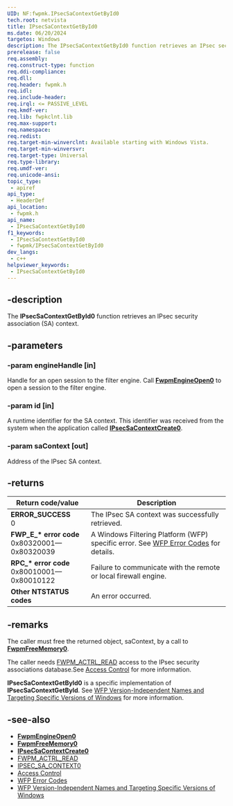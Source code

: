 ```yaml
---
UID: NF:fwpmk.IPsecSaContextGetById0
tech.root: netvista
title: IPsecSaContextGetById0
ms.date: 06/20/2024
targetos: Windows
description: The IPsecSaContextGetById0 function retrieves an IPsec security association (SA) context.
prerelease: false
req.assembly: 
req.construct-type: function
req.ddi-compliance: 
req.dll: 
req.header: fwpmk.h
req.idl: 
req.include-header: 
req.irql: <= PASSIVE_LEVEL
req.kmdf-ver: 
req.lib: fwpkclnt.lib
req.max-support: 
req.namespace: 
req.redist: 
req.target-min-winverclnt: Available starting with Windows Vista.
req.target-min-winversvr: 
req.target-type: Universal
req.type-library: 
req.umdf-ver: 
req.unicode-ansi: 
topic_type:
 - apiref
api_type:
 - HeaderDef
api_location:
 - fwpmk.h
api_name:
 - IPsecSaContextGetById0
f1_keywords:
 - IPsecSaContextGetById0
 - fwpmk/IPsecSaContextGetById0
dev_langs:
 - c++
helpviewer_keywords:
 - IPsecSaContextGetById0
---
```


## -description

The **IPsecSaContextGetById0** function retrieves an IPsec security association (SA) context.

## -parameters

### -param engineHandle [in]

Handle for an open session to the filter engine. Call **[FwpmEngineOpen0](nf-fwpmk-fwpmengineopen0.md)** to open a session to the filter engine.

### -param id [in]

A runtime identifier for the SA context. This identifier was received from the system when the application called **[IPsecSaContextCreate0](nf-fwpmk-ipsecsacontextcreate0.md)**.

### -param saContext [out]

Address of the IPsec SA context.

## -returns

| Return code/value | Description |
|---|---|
| **ERROR_SUCCESS**<br>0 | The IPsec SA context was successfully retrieved. |
| **FWP_E_\* error code**<br>0x80320001—0x80320039 | A Windows Filtering Platform (WFP) specific error. See [WFP Error Codes](/windows/win32/fwp/wfp-error-codes) for details. |
| **RPC_\* error code**<br>0x80010001—0x80010122 | Failure to communicate with the remote or local firewall engine. |
| **Other NTSTATUS codes** | An error occurred. |

## -remarks

The caller must free the returned object, saContext, by a call to **[FwpmFreeMemory0](nf-fwpmk-fwpmfreememory0.md)**.

The caller needs [FWPM_ACTRL_READ](/windows/desktop/FWP/access-right-identifiers) access to the IPsec security associations database.See [Access Control](/windows/desktop/FWP/access-control) for more information.

**IPsecSaContextGetById0** is a specific implementation of **IPsecSaContextGetById**. See [WFP Version-Independent Names and Targeting Specific Versions of Windows](/windows/desktop/FWP/wfp-version-independent-names-and-targeting-specific-versions-of-windows) for more information.

## -see-also

- **[FwpmEngineOpen0](nf-fwpmk-fwpmengineopen0.md)**
- **[FwpmFreeMemory0](nf-fwpmk-fwpmfreememory0.md)**
- **[IPsecSaContextCreate0](nf-fwpmk-ipsecsacontextcreate0.md)**
- [FWPM_ACTRL_READ](/windows/desktop/FWP/access-right-identifiers)
- [IPSEC_SA_CONTEXT0](/windows/desktop/api/ipsectypes/ns-ipsectypes-ipsec_sa_context0)
- [Access Control](/windows/desktop/FWP/access-control)
- [WFP Error Codes](/windows/win32/fwp/wfp-error-codes)
- [WFP Version-Independent Names and Targeting Specific Versions of Windows](/windows/desktop/FWP/wfp-version-independent-names-and-targeting-specific-versions-of-windows)
